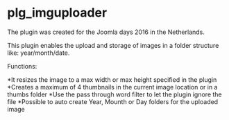 # plg_imguploader

The plugin was created for the Joomla days 2016 in the Netherlands.

This plugin enables the upload and storage of images in a folder structure like: year/month/date. 

Functions:

*It resizes the image to a max width or max height specified in the plugin
*Creates a maximum of 4 thumbnails in the current image location or in a thumbs folder
*Use the pass through word filter to let the plugin ignore the file
*Possible to auto create Year, Mounth or Day folders for the uploaded image

